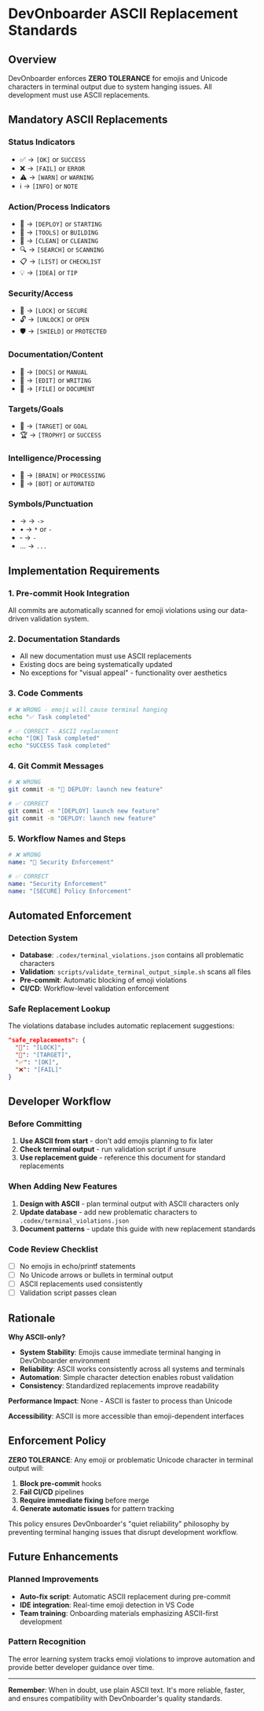 # DevOnboarder ASCII Replacement Standards

## Overview

DevOnboarder enforces **ZERO TOLERANCE** for emojis and Unicode characters in terminal output due to system hanging issues. All development must use ASCII replacements.

## Mandatory ASCII Replacements

### Status Indicators

- ✅ → `[OK]` or `SUCCESS`
- ❌ → `[FAIL]` or `ERROR`
- ⚠️ → `[WARN]` or `WARNING`
- ℹ️ → `[INFO]` or `NOTE`

### Action/Process Indicators

- 🚀 → `[DEPLOY]` or `STARTING`
- 🔧 → `[TOOLS]` or `BUILDING`
- 🧹 → `[CLEAN]` or `CLEANING`
- 🔍 → `[SEARCH]` or `SCANNING`
- 📋 → `[LIST]` or `CHECKLIST`
- 💡 → `[IDEA]` or `TIP`

### Security/Access

- 🔐 → `[LOCK]` or `SECURE`
- 🔓 → `[UNLOCK]` or `OPEN`
- 🛡️ → `[SHIELD]` or `PROTECTED`

### Documentation/Content

- 📖 → `[DOCS]` or `MANUAL`
- 📝 → `[EDIT]` or `WRITING`
- 📄 → `[FILE]` or `DOCUMENT`

### Targets/Goals

- 🎯 → `[TARGET]` or `GOAL`
- 🏆 → `[TROPHY]` or `SUCCESS`

### Intelligence/Processing

- 🧠 → `[BRAIN]` or `PROCESSING`
- 🤖 → `[BOT]` or `AUTOMATED`

### Symbols/Punctuation

- → → `->`
- • → `*` or `-`
- ‑ → `-`
- … → `...`

## Implementation Requirements

### 1. **Pre-commit Hook Integration**

All commits are automatically scanned for emoji violations using our data-driven validation system.

### 2. **Documentation Standards**

- All new documentation must use ASCII replacements
- Existing docs are being systematically updated
- No exceptions for "visual appeal" - functionality over aesthetics

### 3. **Code Comments**

```bash
# ❌ WRONG - emoji will cause terminal hanging
echo "✅ Task completed"

# ✅ CORRECT - ASCII replacement
echo "[OK] Task completed"
echo "SUCCESS Task completed"
```

### 4. **Git Commit Messages**

```bash
# ❌ WRONG
git commit -m "🚀 DEPLOY: launch new feature"

# ✅ CORRECT  
git commit -m "[DEPLOY] launch new feature"
git commit -m "DEPLOY: launch new feature"
```

### 5. **Workflow Names and Steps**

```yaml
# ❌ WRONG
name: "🔐 Security Enforcement"

# ✅ CORRECT
name: "Security Enforcement"
name: "[SECURE] Policy Enforcement"
```

## Automated Enforcement

### Detection System

- **Database**: `.codex/terminal_violations.json` contains all problematic characters
- **Validation**: `scripts/validate_terminal_output_simple.sh` scans all files
- **Pre-commit**: Automatic blocking of emoji violations
- **CI/CD**: Workflow-level validation enforcement

### Safe Replacement Lookup

The violations database includes automatic replacement suggestions:

```json
"safe_replacements": {
  "🔐": "[LOCK]",
  "🎯": "[TARGET]",
  "✅": "[OK]",
  "❌": "[FAIL]"
}
```

## Developer Workflow

### Before Committing

1. **Use ASCII from start** - don't add emojis planning to fix later
2. **Check terminal output** - run validation script if unsure
3. **Use replacement guide** - reference this document for standard replacements

### When Adding New Features

1. **Design with ASCII** - plan terminal output with ASCII characters only
2. **Update database** - add new problematic characters to `.codex/terminal_violations.json`
3. **Document patterns** - update this guide with new replacement standards

### Code Review Checklist

- [ ] No emojis in echo/printf statements
- [ ] No Unicode arrows or bullets in terminal output
- [ ] ASCII replacements used consistently
- [ ] Validation script passes clean

## Rationale

**Why ASCII-only?**

- **System Stability**: Emojis cause immediate terminal hanging in DevOnboarder environment
- **Reliability**: ASCII works consistently across all systems and terminals
- **Automation**: Simple character detection enables robust validation
- **Consistency**: Standardized replacements improve readability

**Performance Impact**: None - ASCII is faster to process than Unicode

**Accessibility**: ASCII is more accessible than emoji-dependent interfaces

## Enforcement Policy

**ZERO TOLERANCE**: Any emoji or problematic Unicode character in terminal output will:

1. **Block pre-commit** hooks
2. **Fail CI/CD** pipelines  
3. **Require immediate fixing** before merge
4. **Generate automatic issues** for pattern tracking

This policy ensures DevOnboarder's "quiet reliability" philosophy by preventing terminal hanging issues that disrupt development workflow.

## Future Enhancements

### Planned Improvements

- **Auto-fix script**: Automatic ASCII replacement during pre-commit
- **IDE integration**: Real-time emoji detection in VS Code
- **Team training**: Onboarding materials emphasizing ASCII-first development

### Pattern Recognition

The error learning system tracks emoji violations to improve automation and provide better developer guidance over time.

---

**Remember**: When in doubt, use plain ASCII text. It's more reliable, faster, and ensures compatibility with DevOnboarder's quality standards.
